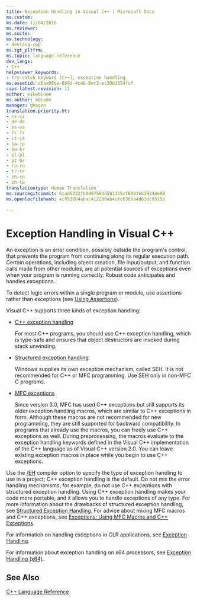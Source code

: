 ```yaml
---
title: Exception Handling in Visual C++ | Microsoft Docs
ms.custom: 
ms.date: 11/04/2016
ms.reviewer: 
ms.suite: 
ms.technology:
- devlang-cpp
ms.tgt_pltfrm: 
ms.topic: language-reference
dev_langs:
- C++
helpviewer_keywords:
- try-catch keyword [C++], exception handling
ms.assetid: a6aa08de-669d-4ce8-9ec3-ec20d1354fcf
caps.latest.revision: 11
author: mikeblome
ms.author: mblome
manager: ghogen
translation.priority.ht:
- cs-cz
- de-de
- es-es
- fr-fr
- it-it
- ja-jp
- ko-kr
- pl-pl
- pt-br
- ru-ru
- tr-tr
- zh-cn
- zh-tw
translationtype: Human Translation
ms.sourcegitcommit: 6cad5222fb0d97594d5b13b5cf8903eb2934ee88
ms.openlocfilehash: ec9530b4abac412288ab4cfc636ba4d63dc9515b

---
```

# Exception Handling in Visual C++
An exception is an error condition, possibly outside the program's control, that prevents the program from continuing along its regular execution path. Certain operations, including object creation, file input/output, and function calls made from other modules, are all potential sources of exceptions even when your program is running correctly. Robust code anticipates and handles exceptions.  
  
 To detect logic errors within a single program or module, use assertions rather than exceptions (see [Using Assertions](/visualstudio/debugger/c-cpp-assertions)).  
  
 Visual C++ supports three kinds of exception handling:  
  
-   [C++ exception handling](../cpp/cpp-exception-handling.md)  
  
     For most C++ programs, you should use C++ exception handling, which is type-safe and ensures that object destructors are invoked during stack unwinding.  
  
-   [Structured exception handling](../cpp/structured-exception-handling-c-cpp.md)  
  
     Windows supplies its own exception mechanism, called SEH. It is not recommended for C++ or MFC programming. Use SEH only in non-MFC C programs.  
  
-   [MFC exceptions](../mfc/exception-handling-in-mfc.md)  
  
     Since version 3.0, MFC has used C++ exceptions but still supports its older exception handling macros, which are similar to C++ exceptions in form. Although these macros are not recommended for new programming, they are still supported for backward compatibility. In programs that already use the macros, you can freely use C++ exceptions as well. During preprocessing, the macros evaluate to the exception handling keywords defined in the Visual C++ implementation of the C++ language as of Visual C++ version 2.0. You can leave existing exception macros in place while you begin to use C++ exceptions.  
  
 Use the [/EH](../build/reference/eh-exception-handling-model.md) compiler option to specify the type of exception handling to use in a project; C++ exception handling is the default. Do not mix the error handling mechanisms; for example, do not use C++ exceptions with structured exception handling. Using C++ exception handling makes your code more portable, and it allows you to handle exceptions of any type. For more information about the drawbacks of structured exception handling, see [Structured Exception Handling](../cpp/structured-exception-handling-c-cpp.md). For advice about mixing MFC macros and C++ exceptions, see [Exceptions: Using MFC Macros and C++ Exceptions](../mfc/exceptions-using-mfc-macros-and-cpp-exceptions.md).  
  
 For information on handling exceptions in CLR applications, see [Exception Handling](../windows/exception-handling-cpp-component-extensions.md).  
  
 For information about exception handling on x64 processors, see [Exception Handling (x64)](../build/exception-handling-x64.md).  
  
## See Also  
 [C++ Language Reference](../cpp/cpp-language-reference.md)


<!--HONumber=Jan17_HO2-->


